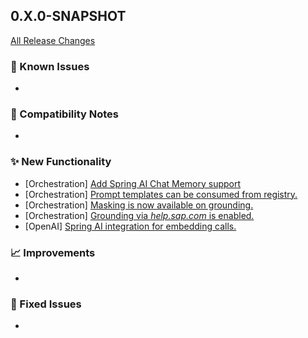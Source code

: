 ## 0.X.0-SNAPSHOT

[All Release Changes](https://github.com/SAP/ai-sdk-java/releases/)

### 🚧 Known Issues

-

### 🔧 Compatibility Notes

-

### ✨ New Functionality

- [Orchestration] [Add Spring AI Chat Memory support](https://github.com/SAP/ai-sdk-java/tree/main/docs/guides/SPRING_AI_INTEGRATION.md#chat-memory)
- [Orchestration] [Prompt templates can be consumed from registry.](https://github.com/SAP/ai-sdk-java/tree/main/docs/guides/ORCHESTRATION_CHAT_COMPLETION.md#Chat-completion-with-Templates)
- [Orchestration] [Masking is now available on grounding.](https://github.com/SAP/ai-sdk-java/tree/main/docs/guides/ORCHESTRATION_CHAT_COMPLETION.md#mask-grounding)
- [Orchestration] [Grounding via *help.sap.com* is enabled.](https://github.com/SAP/ai-sdk-java/tree/main/docs/guides/ORCHESTRATION_CHAT_COMPLETION.md#grounding)
- [OpenAI] [Spring AI integration for embedding calls.](../guides/SPRING_AI_INTEGRATION.md#embedding)

### 📈 Improvements

-

### 🐛 Fixed Issues

- 
